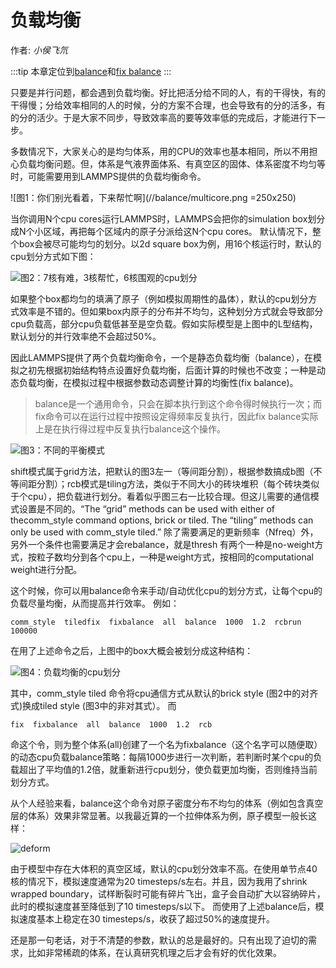 # 负载均衡

<DIV class="author">作者: <i>小侯飞氘</i></DIV>

:::tip
本章定位到[balance](https://lammps.sandia.gov/doc/balance.html)和[fix balance](https://lammps.sandia.gov/doc/fix_balance.html)
:::

只要是并行问题，都会遇到负载均衡。好比把活分给不同的人，有的干得快，有的干得慢；分给效率相同的人的时候，分的方案不合理，也会导致有的分的活多，有的分的活少。于是大家不同步，导致效率高的要等效率低的完成后，才能进行下一步。

多数情况下，大家关心的是均匀体系，用的CPU的效率也基本相同，所以不用担心负载均衡问题。但，体系是气液界面体系、有真空区的固体、体系密度不均匀等时，可能需要用到LAMMPS提供的负载均衡命令。


![图1：你们别光看着，下来帮忙啊](//balance/multicore.png =250x250)


当你调用N个cpu cores运行LAMMPS时，LAMMPS会把你的simulation box划分成N个小区域，再把每个区域内的原子分派给这N个cpu cores。
默认情况下，整个box会被尽可能均匀的划分。以2d square box为例，用16个核运行时，默认的cpu划分方式如下图：


![图2：7核有难，3核帮忙，6核围观的cpu划分](//balance/imbalance.png)


如果整个box都均匀的填满了原子（例如模拟周期性的晶体），默认的cpu划分方式效率是不错的。但如果box内原子的分布并不均匀，这种划分方式就会导致部分cpu负载高，部分cpu负载低甚至是空负载。假如实际模型是上图中的L型结构，默认划分的并行效率绝不会超过50%。

因此LAMMPS提供了两个负载均衡命令，一个是静态负载均衡（balance），在模拟之初先根据初始结构特点设置好负载均衡，后面计算的时候也不改变；一种是动态负载均衡，在模拟过程中根据参数动态调整计算的均衡性(fix balance)。

> balance是一个通用命令，只会在脚本执行到这个命令得时候执行一次；而fix命令可以在运行过程中按照设定得频率反复执行，因此fix balance实际上是在执行得过程中反复执行balance这个操作。


![图3：不同的平衡模式](//balance/balance_sum.jpg)


shift模式属于grid方法，把默认的图3左一（等间距分割），根据参数搞成b图（不等间距分割）；rcb模式是tiling方法，类似于不同大小的砖块堆积（每个砖块类似于个cpu），把负载进行划分。看着似乎图三右一比较合理。但这儿需要的通信模式设置是不同的。“The “grid” methods can be used with either of thecomm_style command options, brick or tiled.  The “tiling” methods can only be used with comm_style tiled.”
除了需要满足的更新频率（Nfreq）外，另外一个条件也需要满足才会rebalance，就是thresh 有两个一种是no-weight方式，按粒子数均分到各个cpu上，一种是weight方式，按相同的computational weight进行分配。


这个时候，你可以用balance命令来手动/自动优化cpu的划分方式，让每个cpu的负载尽量均衡，从而提高并行效率。
例如：
```
comm_style  tiledfix  fixbalance  all  balance  1000  1.2  rcbrun  100000
```

在用了上述命令之后，上图中的box大概会被划分成这种结构：

![图4：负载均衡的cpu划分](//balance/balance.png)

其中，comm_style tiled 命令将cpu通信方式从默认的brick style (图2中的对齐式)换成tiled style (图3中的非对其式）。
而
```
fix  fixbalance  all  balance  1000  1.2  rcb
```
命这个令，则为整个体系(all)创建了一个名为fixbalance（这个名字可以随便取）的动态cpu负载balance策略：每隔1000步进行一次判断，若判断时某个cpu的负载超出了平均值的1.2倍，就重新进行cpu划分，使负载更加均衡，否则维持当前划分方式。

从个人经验来看，balance这个命令对原子密度分布不均匀的体系（例如包含真空层的体系）效果非常显著。以我最近算的一个拉伸体系为例，原子模型一般长这样：

![deform](//balance/deform.png)

由于模型中存在大体积的真空区域，默认的cpu划分效率不高。在使用单节点40核的情况下，模拟速度通常为20 timesteps/s左右。并且，因为我用了shrink wrapped boundary，试样断裂时可能有碎片飞出，盒子会自动扩大以容纳碎片，此时的模拟速度甚至降低到了10 timesteps/s以下。
而使用了上述balance后，模拟速度基本上稳定在30 timesteps/s，收获了超过50%的速度提升。

还是那一句老话，对于不清楚的参数，默认的总是最好的。只有出现了迫切的需求，比如非常稀疏的体系，在认真研究机理之后才会有好的优化效果。






